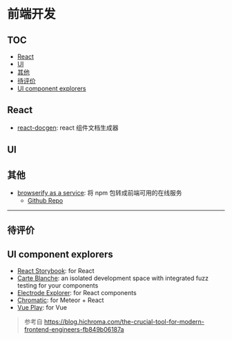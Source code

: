 # 前端开发

## TOC

<!-- MarkdownTOC GFM -->

- [React](#react)
- [UI](#ui)
- [其他](#其他)
- [待评价](#待评价)
- [UI component explorers](#ui-component-explorers)

<!-- /MarkdownTOC -->

## React

- [react-docgen](https://github.com/reactjs/react-docgen): react 组件文档生成器

## UI

## 其他

- [browserify as a service](https://wzrd.in/): 将 npm 包转成前端可用的在线服务
  - [Github Repo](https://github.com/jfhbrook/wzrd.in)


-----

## 待评价

## UI component explorers

- [React Storybook](https://github.com/storybooks/react-storybook): for React
- [Carte Blanche](https://github.com/carteb/carte-blanche): an isolated development space with integrated fuzz testing for your components
- [Electrode Explorer](http://www.electrode.io/#electrode-tools): for React components
- [Chromatic](https://github.com/meteor/chromatic/): for Meteor + React
- [Vue Play](https://github.com/vue-play/vue-play): for Vue

> 参考自 https://blog.hichroma.com/the-crucial-tool-for-modern-frontend-engineers-fb849b06187a

